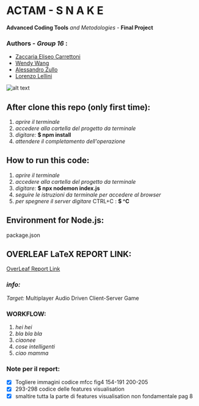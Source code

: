 # ACTAM  - S N A K E
 **Advanced Coding Tools**  _and Metodologies_ \- **Final Project**

 ### Authors \- ***Group 16*** :
- [Zaccaria Eliseo Carrettoni](https://github.com/IronZack95)
- [Wendy Wang](https://github.com/WendyWang29)
- [Alessandro Zullo](https://github.com/Alessandro199762)
- [Lorenzo Lellini](https://github.com/LorenzoLellini)

![alt text](https://64.media.tumblr.com/32d1a40c92e7cf29f9cc49ade44f4cfd/tumblr_nztl9ihFB51rxyvj1o1_1280.jpg)

## After clone this repo (only first time):
1. _aprire il terminale_
2. _accedere alla cartella del progetto da terminale_
3. _digitare:_ **$ npm install**
4. _attendere il completamento dell'operazione_

## How to run this code:
1. _aprire il terminale_
2. _accedere alla cartella del progetto da terminale_
3. _digitare:_ **$ npx nodemon index.js**
4. _seguire le istruzioni da terminale per accedere al browser_
5. _per spegnere il server digitare_ CTRL+C : **$ ^C**

## Environment for Node.js:
package.json

## OVERLEAF LaTeX REPORT LINK:
[OverLeaf Report Link]()

### *info:*
_Target:_  Multiplayer Audio Driven Client-Server Game

### WORKFLOW:

1. _hei hei_
2. _bla bla bla_
3. _ciaonee_
4. _cose intelligenti_
5. _ciao mamma_


### Note per il report:
- [x] Togliere immagini codice mfcc fig4 154-191 200-205
- [x] 293-298 codice delle features visualisation
- [x] smaltire tutta la parte di features visualisation non fondamentale pag 8
